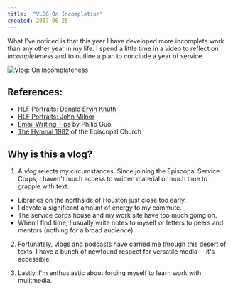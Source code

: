 ```yaml
---
title:  "VLOG On Incompletion"
created: 2017-06-25
---
```


What I've noticed is that this year I have developed more incomplete work than any other year in my life. I spend a little time in a video to reflect on *incompleteness* and to outline a plan to conclude a year of service.

[![Vlog: On Incompleteness](http://img.youtube.com/vi/5WICtYLkxa0/0.jpg)](https://www.youtube.com/watch?v=5WICtYLkxa0 "Vlog: On Incompleteness")

## References:

- [HLF Portraits: Donald Ervin Knuth](https://www.youtube.com/watch?v=BYkFfCqen7M&t=15s)
- [HLF Portraits: John Milnor](https://www.youtube.com/watch?v=LAjd45eL5m8)
- [Email Writing Tips](http://www.pgbovine.net/email-tips.htm) by Philip Guo
- [The Hymnal 1982](https://en.wikipedia.org/wiki/The_Hymnal_1982) of the Episcopal Church

## Why is this a vlog?

1. A *vlog* relects my circumstances. Since joining the Episcopal Service Corps, I haven't much access to written material or much time to grapple with text.
  - Libraries on the northside of Houston just close too early.
  - I devote a significant amount of energy to my commute.
  - The service corps house and my work site have too much going on.
  - When I find time, I usually write notes to myself or letters to peers and mentors (nothing for a broad audience).

2. Fortunately, vlogs and podcasts have carried me through this desert of texts. I have a bunch of newfound respect for versatile media---it's accessible! 

3. Lastly, I'm enthusiastic about forcing myself to learn work with mulitmedia. 
